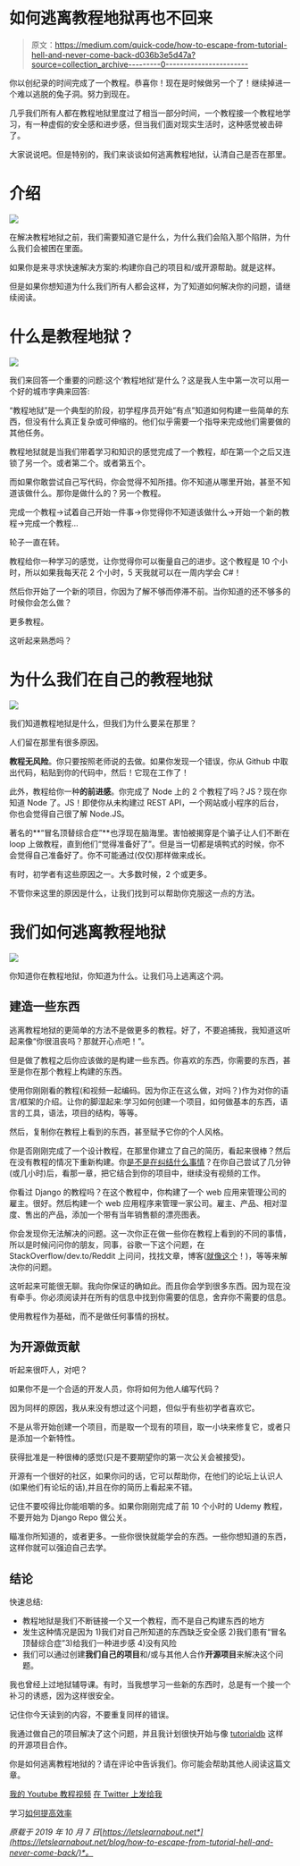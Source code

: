 # 如何逃离教程地狱再也不回来

> 原文：<https://medium.com/quick-code/how-to-escape-from-tutorial-hell-and-never-come-back-d036b3e5d47a?source=collection_archive---------0----------------------->

你以创纪录的时间完成了一个教程。恭喜你！现在是时候做另一个了！继续掉进一个难以逃脱的兔子洞。努力到现在。

几乎我们所有人都在教程地狱里度过了相当一部分时间，一个教程接一个教程地学习，有一种虚假的安全感和进步感，但当我们面对现实生活时，这种感觉被击碎了。

大家说说吧。但是特别的，我们来谈谈如何逃离教程地狱，认清自己是否在那里。

# 介绍

![](img/495f2f5e4fc0be2cba9b9733f86a2882.png)

在解决教程地狱之前，我们需要知道它是什么，为什么我们会陷入那个陷阱，为什么我们会被困在里面。

如果你是来寻求快速解决方案的:构建你自己的项目和/或开源帮助。就是这样。

但是如果你想知道为什么我们所有人都会这样，为了知道如何解决你的问题，请继续阅读。

# 什么是教程地狱？

![](img/96b270bf9f858ed8256b9445019b08be.png)

我们来回答一个重要的问题:这个‘教程地狱’是什么？这是我人生中第一次可以用一个好的城市字典来回答:

“教程地狱”是一个典型的阶段，初学程序员开始“有点”知道如何构建一些简单的东西，但没有什么真正复杂或可伸缩的。他们似乎需要一个指导来完成他们需要做的其他任务。

教程地狱就是当我们带着学习和知识的感觉完成了一个教程，却在第一个之后又连锁了另一个。或者第二个。或者第五个。

而如果你敢尝试自己写代码，你会觉得不知所措。你不知道从哪里开始，甚至不知道该做什么。那你是做什么的？另一个教程。

完成一个教程->试着自己开始一件事->你觉得你不知道该做什么->开始一个新的教程->完成一个教程…

轮子一直在转。

教程给你一种学习的感觉，让你觉得你可以衡量自己的进步。这个教程是 10 个小时，所以如果我每天花 2 个小时，5 天我就可以在一周内学会 C#！

然后你开始了一个新的项目，你因为了解不够而停滞不前。当你知道的还不够多的时候你会怎么做？

更多教程。

这听起来熟悉吗？

# 为什么我们在自己的教程地狱

![](img/f45f7eb98d1bce549594e6a75dad6653.png)

我们知道教程地狱是什么，但我们为什么要呆在那里？

人们留在那里有很多原因。

**教程无风险**。你只要按照老师说的去做。如果你发现一个错误，你从 Github 中取出代码，粘贴到你的代码中，然后！它现在工作了！

此外，教程给你一种**的前进感**。你完成了 Node 上的 2 个教程了吗？JS？现在你知道 Node 了。JS！即使你从未构建过 REST API，一个网站或小程序的后台，你也会觉得自己很了解 Node.JS。

著名的**“冒名顶替综合症”**也浮现在脑海里。害怕被揭穿是个骗子让人们不断在 loop 上做教程，直到他们“觉得准备好了”。但是当一切都是填鸭式的时候，你不会觉得自己准备好了。你不可能通过(仅仅)那样做来成长。

有时，初学者有这些原因之一。大多数时候，2 个或更多。

不管你来这里的原因是什么，让我们找到可以帮助你克服这一点的方法。

# 我们如何逃离教程地狱

![](img/a26c4cf3a304616a42a951554ca5c8ed.png)

你知道你在教程地狱，你知道为什么。让我们马上逃离这个洞。

## 建造一些东西

逃离教程地狱的更简单的方法不是做更多的教程。好了，不要追捕我，我知道这听起来像“你很沮丧吗？那就开心点吧！”。

但是做了教程之后你应该做的是构建一些东西。你喜欢的东西，你需要的东西，甚至是你在那个教程上构建的东西。

使用你刚刚看的教程(和视频一起编码。因为你正在这么做，对吗？)作为对你的语言/框架的介绍。让你的脚湿起来:学习如何创建一个项目，如何做基本的东西，语言的工具，语法，项目的结构，等等。

然后，复制你在教程上看到的东西，甚至赋予它你的个人风格。

你是否刚刚完成了一个设计教程，在那里你建立了自己的简历，看起来很棒？然后在没有教程的情况下重新构建。你[是不是在纠结什么事情](https://letslearnabout.net/blog/breaking-the-wall/)？在你自己尝试了几分钟(或几小时)后，看那一章，把它结合到你的项目中，继续没有视频的工作。

你看过 Django 的教程吗？在这个教程中，你构建了一个 web 应用来管理公司的雇主。很好。然后构建一个 web 应用程序来管理一家公司。雇主、产品、相对湿度、售出的产品，添加一个带有当年销售额的漂亮图表。

你会发现你无法解决的问题。这一次你正在做一些你在教程上看到的不同的事情，所以是时候问问你的朋友，同事，谷歌一下这个问题，在 StackOverflow/dev.to/Reddit 上问问，找找文章，博客([就像这个](https://letslearnabout.net/)！)，等等来解决你的问题。

这听起来可能很无聊。我向你保证的确如此。而且你会学到很多东西。因为现在没有牵手。你必须阅读并在所有的信息中找到你需要的信息，舍弃你不需要的信息。

使用教程作为基础，而不是做任何事情的拐杖。

## 为开源做贡献

听起来很吓人，对吧？

如果你不是一个合适的开发人员，你将如何为他人编写代码？

因为同样的原因，我从来没有想过这个问题，但似乎有些初学者喜欢它。

不是从零开始创建一个项目，而是取一个现有的项目，取一小块来修复它，或者只是添加一个新特性。

获得批准是一种很棒的感觉(只是不要期望你的第一次公关会被接受)。

开源有一个很好的社区，如果你问的话，它可以帮助你，在他们的论坛上认识人(如果他们有论坛的话),并且在你的简历上看起来不错。

记住不要咬得比你能咀嚼的多。如果你刚刚完成了前 10 个小时的 Udemy 教程，不要开始为 Django Repo 做公关。

瞄准你所知道的，或者更多。一些你很快就能学会的东西。一些你想知道的东西，这样你就可以强迫自己去学。

## 结论

快速总结:

*   教程地狱是我们不断链接一个又一个教程，而不是自己构建东西的地方
*   发生这种情况是因为 1)我们对自己所知道的东西缺乏安全感 2)我们患有“冒名顶替综合症”3)给我们一种进步感 4)没有风险
*   我们可以通过创建**我们自己的项目**和/或与其他人合作**开源项目**来解决这个问题。

我也曾经上过地狱辅导课。有时，当我想学习一些新的东西时，总是有一个接一个补习的诱惑，因为这样很安全。

记住你今天读到的内容，不要重复同样的错误。

我通过做自己的项目解决了这个问题，并且我计划很快开始与像 [tutorialdb](https://dev.to/bhupesh/tutorialdb-search-engine-for-programming-tutorials-2fd6) 这样的开源项目合作。

你是如何逃离教程地狱的？请在评论中告诉我们。你可能会帮助其他人阅读这篇文章。

[我的 Youtube 教程视频](https://www.youtube.com/channel/UC9OLm6YFRzr4yjlw4xNWYvg?sub_confirmation=1) [在 Twitter 上发给我](https://twitter.com/DavidMM1707)

学习[如何提高效率](https://letslearnabout.net/blog/how-i-became-three-times-more-productive/)

*原载于 2019 年 10 月 7 日*[*https://letslearnabout.net*](https://letslearnabout.net/blog/how-to-escape-from-tutorial-hell-and-never-come-back/)*。*